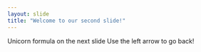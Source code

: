 ```yaml
---
layout: slide
title: "Welcome to our second slide!"
---
```

Unicorn formula on the next slide
Use the left arrow to go back!
